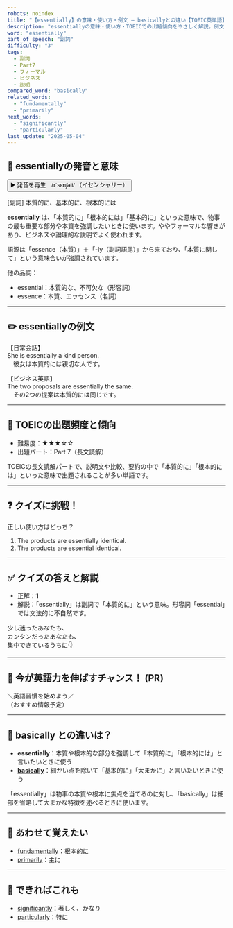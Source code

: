 ```yaml
---
robots: noindex
title: "【essentially】の意味・使い方・例文 ― basicallyとの違い【TOEIC英単語】"
description: "essentiallyの意味・使い方・TOEICでの出題傾向をやさしく解説。例文・クイズ付きでbasicallyとの違いもわかりやすく学べます。"
word: "essentially"
part_of_speech: "副詞"
difficulty: "3"
tags:
  - 副詞
  - Part7
  - フォーマル
  - ビジネス
  - 説明
compared_word: "basically"
related_words:
  - "fundamentally"
  - "primarily"
next_words:
  - "significantly"
  - "particularly"
last_update: "2025-05-04"
---
```


## 🔰 essentiallyの発音と意味

<button class="play-audio" onclick="playTTS('essentially')">
  <span class="play-audio-main">
    ▶️ 発音を再生　/ɪˈsɛnʃəli/
  </span>
  <span class="play-audio-sub">
    （イセンシャリー）
  </span>
</button>

[副詞] 本質的に、基本的に、根本的には

**essentially** は、「本質的に」「根本的には」「基本的に」といった意味で、物事の最も重要な部分や本質を強調したいときに使います。ややフォーマルな響きがあり、ビジネスや論理的な説明でよく使われます。

語源は「essence（本質）」＋「-ly（副詞語尾）」から来ており、「本質に関して」という意味合いが強調されています。

他の品詞：  
- essential：本質的な、不可欠な（形容詞）
- essence：本質、エッセンス（名詞）

---

## ✏️ essentiallyの例文

【日常会話】  
She is essentially a kind person.  
　彼女は本質的には親切な人です。

【ビジネス英語】  
The two proposals are essentially the same.  
　その2つの提案は本質的には同じです。

---

## 🎯 TOEICの出題頻度と傾向

- 難易度：★★★☆☆
- 出題パート：Part 7（長文読解）

TOEICの長文読解パートで、説明文や比較、要約の中で「本質的に」「根本的には」といった意味で出題されることが多い単語です。

---

## ❓ クイズに挑戦！

正しい使い方はどっち？

1. The products are essentially identical.  
2. The products are essential identical.

---

## ✅ クイズの答えと解説

- 正解：**1**
- 解説：「essentially」は副詞で「本質的に」という意味。形容詞「essential」では文法的に不自然です。

少し迷ったあなたも、  
カンタンだったあなたも、  
集中できているうちに👇️

---

## 🚀 今が英語力を伸ばすチャンス！ (PR)

<div class="info-center">
＼英語習慣を始めよう／<br>  
（おすすめ情報予定）
</div>

---

## 🤔  basically との違いは？

- **essentially**：本質や根本的な部分を強調して「本質的に」「根本的には」と言いたいときに使う
- **[basically](/word/basically)**：細かい点を除いて「基本的に」「大まかに」と言いたいときに使う

「essentially」は物事の本質や根本に焦点を当てるのに対し、「basically」は細部を省略して大まかな特徴を述べるときに使います。

---

## 🧩 あわせて覚えたい

- [fundamentally](/word/fundamentally)：根本的に
- [primarily](/word/primarily)：主に

---

## 📖 できればこれも

- [significantly](/word/significantly)：著しく、かなり
- [particularly](/word/particularly)：特に

<!-- cvid: aid38_bid13 -->
